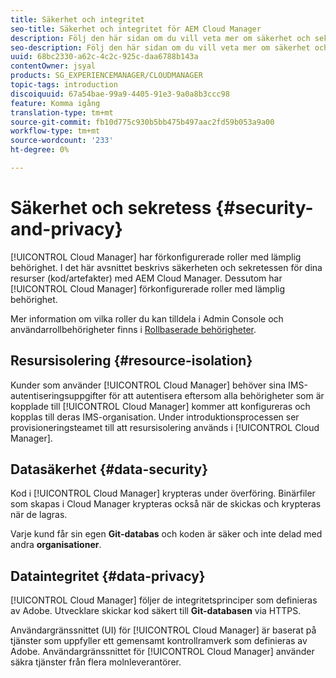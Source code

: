 ```yaml
---
title: Säkerhet och integritet
seo-title: Säkerhet och integritet för AEM Cloud Manager
description: Följ den här sidan om du vill veta mer om säkerhet och sekretess för dina resurser (kod/artefakter).
seo-description: Följ den här sidan om du vill veta mer om säkerhet och sekretess för dina resurser (kod/artefakter) med AEM Cloud Manager.
uuid: 68bc2330-a62c-4c2c-925c-daa6788b143a
contentOwner: jsyal
products: SG_EXPERIENCEMANAGER/CLOUDMANAGER
topic-tags: introduction
discoiquuid: 67a54bae-99a9-4405-91e3-9a0a8b3ccc98
feature: Komma igång
translation-type: tm+mt
source-git-commit: fb10d775c930b5bb475b497aac2fd59b053a9a00
workflow-type: tm+mt
source-wordcount: '233'
ht-degree: 0%

---
```



# Säkerhet och sekretess {#security-and-privacy}

[!UICONTROL Cloud Manager] har förkonfigurerade roller med lämplig behörighet. I det här avsnittet beskrivs säkerheten och sekretessen för dina resurser (kod/artefakter) med AEM Cloud Manager. Dessutom har [!UICONTROL Cloud Manager] förkonfigurerade roller med lämplig behörighet.

Mer information om vilka roller du kan tilldela i Admin Console och användarrollbehörigheter finns i [Rollbaserade behörigheter](/help/using/role-based-permissions.md).


## Resursisolering {#resource-isolation}

Kunder som använder [!UICONTROL Cloud Manager] behöver sina IMS-autentiseringsuppgifter för att autentisera eftersom alla behörigheter som är kopplade till [!UICONTROL Cloud Manager] kommer att konfigureras och kopplas till deras IMS-organisation. Under introduktionsprocessen ser provisioneringsteamet till att resursisolering används i [!UICONTROL Cloud Manager].

## Datasäkerhet {#data-security}

Kod i [!UICONTROL Cloud Manager] krypteras under överföring. Binärfiler som skapas i Cloud Manager krypteras också när de skickas och krypteras när de lagras.

Varje kund får sin egen **Git-databas** och koden är säker och inte delad med andra **organisationer**.

## Dataintegritet {#data-privacy}

[!UICONTROL Cloud Manager] följer de integritetsprinciper som definieras av Adobe. Utvecklare skickar kod säkert till **Git-databasen** via HTTPS.

Användargränssnittet (UI) för [!UICONTROL Cloud Manager] är baserat på tjänster som uppfyller ett gemensamt kontrollramverk som definieras av Adobe. Användargränssnittet för [!UICONTROL Cloud Manager] använder säkra tjänster från flera molnleverantörer.
